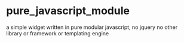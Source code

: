 # pure_javascript_module
a simple widget written in pure modular javascript, no jquery no other library or framework or templating engine 
